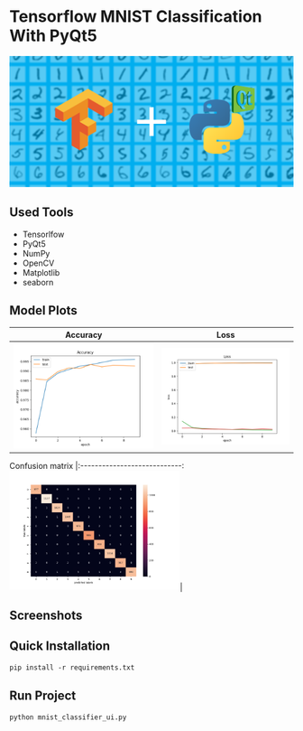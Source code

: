 # Tensorflow MNIST Classification With PyQt5
<img src="./images/banner1.png"/>

## Used Tools
- Tensorlfow
- PyQt5
- NumPy
- OpenCV
- Matplotlib
- seaborn

## Model Plots
Accuracy                   |  Loss                    
:-------------------------:|:-------------------------:
<img src="./plots/acc.png"/>  | <img src="./plots/loss.png"/>

Confusion matrix
|:----------------------------:
<img src="./plots/cm.png" width="60%"/>|





## Screenshots



## Quick Installation
```
pip install -r requirements.txt
```
## Run Project
```
python mnist_classifier_ui.py
```
